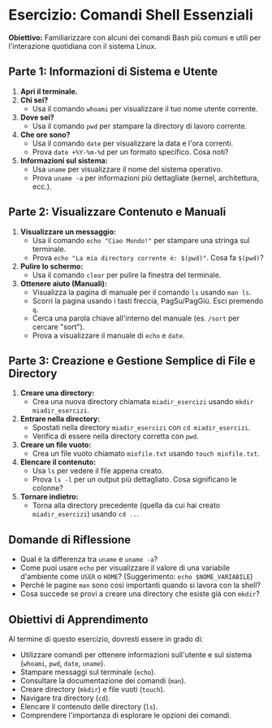 # Esercizio: Comandi Shell Essenziali

**Obiettivo:** Familiarizzare con alcuni dei comandi Bash più comuni e utili per l'interazione quotidiana con il sistema Linux.

## Parte 1: Informazioni di Sistema e Utente

1.  **Apri il terminale.**
2.  **Chi sei?**
    *   Usa il comando `whoami` per visualizzare il tuo nome utente corrente.
3.  **Dove sei?**
    *   Usa il comando `pwd` per stampare la directory di lavoro corrente.
4.  **Che ore sono?**
    *   Usa il comando `date` per visualizzare la data e l'ora correnti.
    *   Prova `date +%Y-%m-%d` per un formato specifico. Cosa noti?
5.  **Informazioni sul sistema:**
    *   Usa `uname` per visualizzare il nome del sistema operativo.
    *   Prova `uname -a` per informazioni più dettagliate (kernel, architettura, ecc.).

## Parte 2: Visualizzare Contenuto e Manuali

1.  **Visualizzare un messaggio:**
    *   Usa il comando `echo "Ciao Mondo!"` per stampare una stringa sul terminale.
    *   Prova `echo "La mia directory corrente è: $(pwd)"`. Cosa fa `$(pwd)`?
2.  **Pulire lo schermo:**
    *   Usa il comando `clear` per pulire la finestra del terminale.
3.  **Ottenere aiuto (Manuali):**
    *   Visualizza la pagina di manuale per il comando `ls` usando `man ls`.
    *   Scorri la pagina usando i tasti freccia, PagSu/PagGiù. Esci premendo `q`.
    *   Cerca una parola chiave all'interno del manuale (es. `/sort` per cercare "sort").
    *   Prova a visualizzare il manuale di `echo` e `date`.

## Parte 3: Creazione e Gestione Semplice di File e Directory

1.  **Creare una directory:**
    *   Crea una nuova directory chiamata `miadir_esercizi` usando `mkdir miadir_esercizi`.
2.  **Entrare nella directory:**
    *   Spostati nella directory `miadir_esercizi` con `cd miadir_esercizi`.
    *   Verifica di essere nella directory corretta con `pwd`.
3.  **Creare un file vuoto:**
    *   Crea un file vuoto chiamato `miofile.txt` usando `touch miofile.txt`.
4.  **Elencare il contenuto:**
    *   Usa `ls` per vedere il file appena creato.
    *   Prova `ls -l` per un output più dettagliato. Cosa significano le colonne?
5.  **Tornare indietro:**
    *   Torna alla directory precedente (quella da cui hai creato `miadir_esercizi`) usando `cd ..`.

## Domande di Riflessione

*   Qual è la differenza tra `uname` e `uname -a`?
*   Come puoi usare `echo` per visualizzare il valore di una variabile d'ambiente come `USER` o `HOME`? (Suggerimento: `echo $NOME_VARIABILE`)
*   Perché le pagine `man` sono così importanti quando si lavora con la shell?
*   Cosa succede se provi a creare una directory che esiste già con `mkdir`?

## Obiettivi di Apprendimento

Al termine di questo esercizio, dovresti essere in grado di:

*   Utilizzare comandi per ottenere informazioni sull'utente e sul sistema (`whoami`, `pwd`, `date`, `uname`).
*   Stampare messaggi sul terminale (`echo`).
*   Consultare la documentazione dei comandi (`man`).
*   Creare directory (`mkdir`) e file vuoti (`touch`).
*   Navigare tra directory (`cd`).
*   Elencare il contenuto delle directory (`ls`).
*   Comprendere l'importanza di esplorare le opzioni dei comandi.